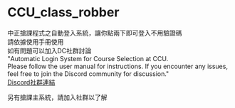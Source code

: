 # CCU_class_robber
中正搶課程式之自動登入系統，讓你點兩下即可登入不用驗證碼 \
請依據使用手冊使用\
如有問題可以加入DC社群討論\
"Automatic Login System for Course Selection at CCU. \
Please follow the user manual for instructions. If you encounter any issues, feel free to join the Discord community for discussion." \
[Discord社群連結](<https://discord.gg/KtcVPCu9ss>)

另有搶課主系統，請加入社群以了解
